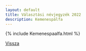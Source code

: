 ```yaml
---
layout: default
title: Választási névjegyzék 2022
description: Kemenespálfa
---
```


{% include Kemenespaalfa.html %}

[Vissza](./)